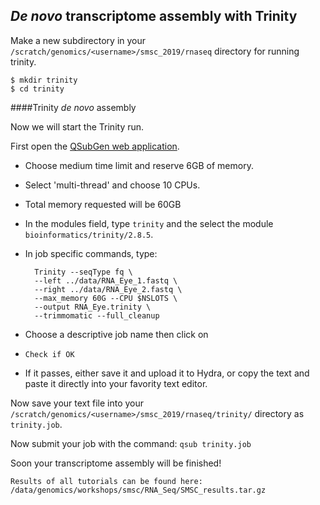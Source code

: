 ## _De novo_ transcriptome assembly with Trinity

Make a new subdirectory in your ```/scratch/genomics/<username>/smsc_2019/rnaseq``` directory for running trinity.

```
$ mkdir trinity
$ cd trinity
```

####Trinity _de novo_ assembly

Now we will start the Trinity run.

First open the [QSubGen web application](https://hydra-admin01.si.edu/tools/QSubGen/).

- Choose medium time limit and reserve 6GB of memory.
- Select 'multi-thread' and choose 10 CPUs.
- Total memory requested will be 60GB
- In the modules field, type ```trinity``` and the select the module ```bioinformatics/trinity/2.8.5```.
- In job specific commands, type:
          
      	Trinity --seqType fq \
      	--left ../data/RNA_Eye_1.fastq \
      	--right ../data/RNA_Eye_2.fastq \
      	--max_memory 60G --CPU $NSLOTS \
      	--output RNA_Eye.trinity \
      	--trimmomatic --full_cleanup 

- Choose a descriptive job name then click on 
- ```Check if OK```
- If it passes, either save it and upload it to Hydra, or copy the text and paste it directly into your favority text editor.

Now save your text file into your ```/scratch/genomics/<username>/smsc_2019/rnaseq/trinity/``` directory as ```trinity.job```.

Now submit your job with the command: ```qsub trinity.job```

Soon your transcriptome assembly will be finished!

```
Results of all tutorials can be found here:
/data/genomics/workshops/smsc/RNA_Seq/SMSC_results.tar.gz
```